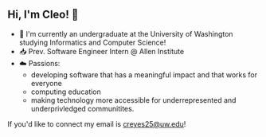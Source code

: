 ## Hi, I'm Cleo! 👋
- 🏫 I'm currently an undergraduate at the University of Washington studying Informatics and Computer Science!
- 📥 Prev. Software Engineer Intern @ Allen Institute
- ☁️ Passions:
    - developing software that has a meaningful impact and that works for everyone
    - computing education
    - making technology more accessible for underrepresented and underprivledged communitites.

If you'd like to connect my email is creyes25@uw.edu!

<!--
**cleoreyes/cleoreyes** is a ✨ _special_ ✨ repository because its `README.md` (this file) appears on your GitHub profile.

Here are some ideas to get you started:

- 🔭 I’m currently working on ...
- 🌱 I’m currently learning ...
- 👯 I’m looking to collaborate on ...
- 🤔 I’m looking for help with ...
- 💬 Ask me about ...
- 📫 How to reach me: ...
- 😄 Pronouns: ...
- ⚡ Fun fact: ...
-->
